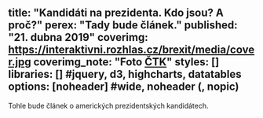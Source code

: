 title: "Kandidáti na prezidenta. Kdo jsou? A proč?"
perex: "Tady bude článek."
published: "21. dubna 2019"
coverimg: https://interaktivni.rozhlas.cz/brexit/media/cover.jpg
coverimg_note: "Foto <a href='#'>ČTK</a>"
styles: []
libraries: [] #jquery, d3, highcharts, datatables
options: [noheader] #wide, noheader (, nopic)
---
Tohle bude článek o amerických prezidentských kandidátech.
<div id="kandidati"></div>

